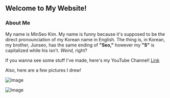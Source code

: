 ## Welcome to My Website!
### About Me

My name is MinSeo Kim. My name is funny because it's supposed to be the direct pronounciation of my Korean name in English. The thing is, in Korean, my brother, Junseo, has the same ending of **"Seo,"** however my **"S"** is capitalized while his isn't. _Weird,_ right?

If you wanna see some stuff I've made, here's my YouTube Channel! [Link](https://www.youtube.com/feed/my_videos)


Also, here are a few pictures I drew!

![Image](https://cdn.discordapp.com/attachments/752755795803766785/761480450203189268/unknown.png)

![Image](https://cdn.discordapp.com/attachments/710935521907703862/765062575120711691/Jokes_over_emote_discord.png)
